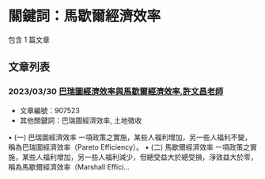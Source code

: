 # 關鍵詞：馬歇爾經濟效率

包含 1 篇文章

## 文章列表

### 2023/03/30 [巴瑞圖經濟效率與馬歇爾經濟效率,許文昌老師](../../articles/907523_%E5%B7%B4%E7%91%9E%E5%9C%96%E7%B6%93%E6%BF%9F%E6%95%88%E7%8E%87%E8%88%87%E9%A6%AC%E6%AD%87%E7%88%BE%E7%B6%93%E6%BF%9F%E6%95%88%E7%8E%87%2C%E8%A8%B1%E6%96%87%E6%98%8C%E8%80%81%E5%B8%AB.md)
- 文章編號：907523
- 其他關鍵詞：巴瑞圖經濟效率, 土地徵收

• (一) 巴瑞圖經濟效率 一項政策之實施，某些人福利增加，另一些人福利不變，稱為巴瑞圖經濟效率（Pareto Efficiency）。 • (二) 馬歇爾經濟效率 一項政策之實施，某些人福利增加，另一些人福利減少，但總受益大於總受損，淨效益大於零，稱為馬歇爾經濟效率（Marshall Effici...

